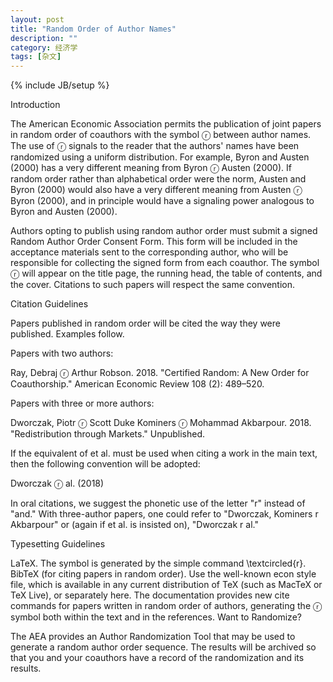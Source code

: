 ```yaml
---
layout: post
title: "Random Order of Author Names"
description: ""
category: 经济学
tags: [杂文]
---
```

{% include JB/setup %}



<p>Introduction

The American Economic Association permits the publication of joint papers in random order of coauthors with the symbol ⓡ between author names.  The use of ⓡ signals to the reader that the authors' names have been randomized using a uniform distribution. For example, Byron and Austen (2000) has a very different meaning from Byron ⓡ Austen (2000).  If random order rather than alphabetical order were the norm, Austen and Byron (2000) would also have a very different meaning from Austen ⓡ Byron (2000), and in principle would have a signaling power analogous to Byron and Austen (2000).

Authors opting to publish using random author order must submit a signed Random Author Order Consent Form. This form will be included in the acceptance materials sent to the corresponding author, who will be responsible for collecting the signed form from each coauthor.  The symbol ⓡ will appear on the title page, the running head, the table of contents, and the cover. Citations to such papers will respect the same convention.

Citation Guidelines

Papers published in random order will be cited the way they were published. Examples follow.

Papers with two authors:

Ray, Debraj ⓡ Arthur Robson. 2018. "Certified Random: A New Order for Coauthorship." American Economic Review 108 (2): 489–520.

Papers with three or more authors:

Dworczak, Piotr ⓡ Scott Duke Kominers ⓡ Mohammad Akbarpour. 2018. "Redistribution through Markets." Unpublished.

If the equivalent of et al. must be used when citing a work in the main text, then the following convention will be adopted:

Dworczak ⓡ al. (2018)

In oral citations, we suggest the phonetic use of the letter "r" instead of "and." With three-author papers, one could refer to "Dworczak, Kominers r Akbarpour" or (again if et al. is insisted on), "Dworczak r al."

Typesetting Guidelines

LaTeX. The symbol is generated by the simple command \textcircled{r}.
BibTeX (for citing papers in random order). Use the well-known econ style file, which is available in any current distribution of TeX (such as MacTeX or TeX Live), or separately here. The documentation provides new cite commands for papers written in random order of authors, generating the ⓡ symbol both within the text and in the references.
Want to Randomize?

The AEA provides an Author Randomization Tool that may be used to generate a random author order sequence.  The results will be archived so that you and your coauthors have a record of the randomization and its results.

 </p>

